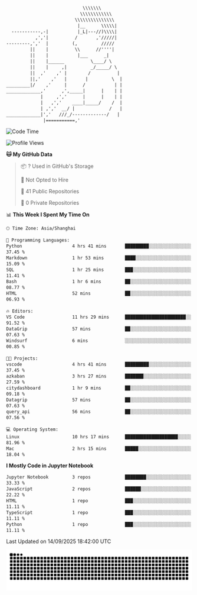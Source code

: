 ```
                             \\\\\\\
                            \\\\\\\\\\\\
                          \\\\\\\\\\\\\\\
                           |__      \\\\\|
  -----------,-|           |_L|---//)\\\\|
           ,','|          /       ,'/////|
---------,','  |         (,         /////
         ||    |          \\      //''''|
         ||    |           |___      _|
         ||    |______          \____/ \
         ||    |     ,|         _/_____/ \
         ||  ,'    ,' |        /          |
         ||,'    ,'   |       |         \  |
_________|/    ,'     |      /           | |
_____________,'      ,',_____|      |    | |
             |     ,','      |      |    | |
             |   ,','    ____|_____/    /  |
             | ,','  __/ |             /   |
_____________|','   ///_/-------------/   |
              |===========,'
```

<!--START_SECTION:waka-->
![Code Time](http://img.shields.io/badge/Code%20Time-140%20hrs%2036%20mins-blue)

![Profile Views](http://img.shields.io/badge/Profile%20Views-0-blue)

**🐱 My GitHub Data** 

> 📦 ? Used in GitHub's Storage 
 > 
> 🚫 Not Opted to Hire
 > 
> 📜 41 Public Repositories 
 > 
> 🔑 0 Private Repositories 
 > 
📊 **This Week I Spent My Time On** 

```text
🕑︎ Time Zone: Asia/Shanghai

💬 Programming Languages: 
Python                   4 hrs 41 mins       █████████░░░░░░░░░░░░░░░░   37.45 % 
Markdown                 1 hr 53 mins        ████░░░░░░░░░░░░░░░░░░░░░   15.09 % 
SQL                      1 hr 25 mins        ███░░░░░░░░░░░░░░░░░░░░░░   11.41 % 
Bash                     1 hr 6 mins         ██░░░░░░░░░░░░░░░░░░░░░░░   08.77 % 
HTML                     52 mins             ██░░░░░░░░░░░░░░░░░░░░░░░   06.93 % 

🔥 Editors: 
VS Code                  11 hrs 29 mins      ███████████████████████░░   91.52 % 
DataGrip                 57 mins             ██░░░░░░░░░░░░░░░░░░░░░░░   07.63 % 
Windsurf                 6 mins              ░░░░░░░░░░░░░░░░░░░░░░░░░   00.85 % 

🐱‍💻 Projects: 
vscode                   4 hrs 41 mins       █████████░░░░░░░░░░░░░░░░   37.45 % 
azkaban                  3 hrs 27 mins       ███████░░░░░░░░░░░░░░░░░░   27.59 % 
citydashboard            1 hr 9 mins         ██░░░░░░░░░░░░░░░░░░░░░░░   09.18 % 
Datagrip                 57 mins             ██░░░░░░░░░░░░░░░░░░░░░░░   07.63 % 
query_api                56 mins             ██░░░░░░░░░░░░░░░░░░░░░░░   07.56 % 

💻 Operating System: 
Linux                    10 hrs 17 mins      ████████████████████░░░░░   81.96 % 
Mac                      2 hrs 15 mins       █████░░░░░░░░░░░░░░░░░░░░   18.04 % 
```

**I Mostly Code in Jupyter Notebook** 

```text
Jupyter Notebook         3 repos             ████████░░░░░░░░░░░░░░░░░   33.33 % 
JavaScript               2 repos             ██████░░░░░░░░░░░░░░░░░░░   22.22 % 
HTML                     1 repo              ███░░░░░░░░░░░░░░░░░░░░░░   11.11 % 
TypeScript               1 repo              ███░░░░░░░░░░░░░░░░░░░░░░   11.11 % 
Python                   1 repo              ███░░░░░░░░░░░░░░░░░░░░░░   11.11 % 
```




 Last Updated on 14/09/2025 18:42:00 UTC
<!--END_SECTION:waka-->

<picture>
  <source media="(prefers-color-scheme: dark)" srcset="https://raw.githubusercontent.com/yuemanly/yuemanly/output/github-contribution-grid-snake-dark.svg" />
  <source media="(prefers-color-scheme: light)" srcset="https://raw.githubusercontent.com/yuemanly/yuemanly/output/github-contribution-grid-snake.svg" />
  <img alt="github-snake" src="https://raw.githubusercontent.com/yuemanly/yuemanly/output/github-contribution-grid-snake.svg" />
</picture>
<!--
**yuemanly/yuemanly** is a ✨ _special_ ✨ repository because its `README.md` (this file) appears on your GitHub profile.

Here are some ideas to get you started:

- 🔭 I’m currently working on ...
- 🌱 I’m currently learning ...
- 👯 I’m looking to collaborate on ...
- 🤔 I’m looking for help with ...
- 💬 Ask me about ...
- 📫 How to reach me: ...
- 😄 Pronouns: ...
- ⚡ Fun fact: ...
-->


